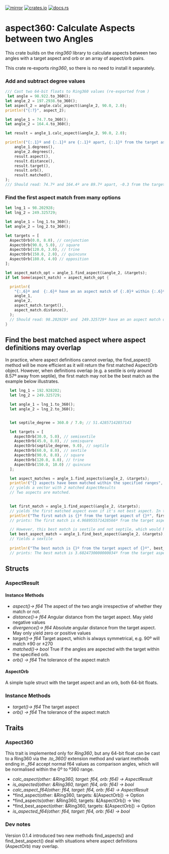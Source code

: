[![mirror](https://img.shields.io/badge/mirror-github-blue)](https://github.com/neilg63/aspect360)
[![crates.io](https://img.shields.io/crates/v/aspect360.svg)](https://crates.io/crates/aspect360)
[![docs.rs](https://docs.rs/aspect360/badge.svg)](https://docs.rs/aspect360)

# aspect360: Calculate Aspects between two Angles

This crate builds on the *ring360* library to calculate aspects between two angles with a target aspect and orb or an array of aspect/orb pairs.

This crate re-exports *ring360*, so there is no need to install it separately.

### Add and subtract degree values
```rust
/// Cast two 64-bit floats to Ring360 values (re-exported from )
 let angle = 98.922.to_360();
let angle_2 = 197.2938.to_360();
let aspect_2 = angle.calc_aspect(&angle_2, 90.0, 2.0);
println!("{:?}", aspect_2);

let angle_1 = 74.7.to_360(); 
let angle_2 = 164.4.to_360();

let result = angle_1.calc_aspect(&angle_2, 90.0, 2.0);

println!("{:.1}º and {:.1}º are {:.1}º apart, {:.1}º from the target aspect of {:.1}º with an orb of {:.1}. Matched: {}",
    angle_1.degrees(),
    angle_2.degrees(),
    result.aspect(),
    result.distance(),
    result.target(),
    result.orb(),
    result.matched(),
);
/// Should read: 74.7º and 164.4º are 89.7º apart, -0.3 from the target aspect of 90.0º with an orb of 2.0. Match: true
```

### Find the first aspect match from many options
```rust
let lng_1 = 98.202928;
let lng_2 = 249.325729;

let angle_1 = lng_1.to_360();
let angle_2 = lng_2.to_360();

let targets = [
  AspectOrb(0.0, 8.0), // conjunction
  AspectOrb(90.0, 5.0), // square
  AspectOrb(120.0, 3.0), // trine
  AspectOrb(150.0, 2.0), // quincunx
  AspectOrb(180.0, 4.0) // opposition
];

let aspect_match_opt = angle_1.find_aspect(&angle_2, &targets);
if let Some(aspect_match) = aspect_match_opt {

  println!(
    "{:.6}º and  {:.6}º have an an aspect match of {:.0}º within {:.6}º",
    angle_1,
    angle_2,
    aspect_match.target(),
    aspect_match.distance(),
  );
  // Should read: 98.202928º and  249.325729º have an an aspect match of 150º within 1.122801º
}
```

## Find the best matched aspect where aspect definitions may overlap
In practice, where aspect definitions cannot overlap, the find_aspect() method will be more efficient as it will return the first matched AspectOrb object.
However, when definitions overlap (e.g. a sextile is only around 8.57º away from septile), the first match may not be the best match as the example below illustrates.
```rust
  let lng_1 = 192.928202;
  let lng_2 = 249.325729;

  let angle_1 = lng_1.to_360();
  let angle_2 = lng_2.to_360();


  let septile_degree = 360.0 / 7.0; // 51.42857142857143

  let targets = [
    AspectOrb(30.0, 5.0), // semisextile
    AspectOrb(45.0, 8.0), // semisquare
    AspectOrb(septile_degree, 9.0), // septile
    AspectOrb(60.0, 8.0), // sextile
    AspectOrb(90.0, 8.0), // square
    AspectOrb(120.0, 8.0), // trine
    AspectOrb(150.0, 10.0) // quincunx
  ];

  let aspect_matches = angle_1.find_aspects(&angle_2, &targets);
  println!("{} aspects have been matched within the specified ranges", aspect_matches.len());
  // yields a vector with 2 matched AspectResults 
  // Two aspects are matched.
  

  let first_match = angle_1.find_aspect(&angle_2, &targets);
  // yields the first matched aspect even if it's not best aspect. In this case a septile with a wide orb of 9.0
  println!("The first match is {}º from the target aspect of {}º", first_match.unwrap().divergence(), first_match.unwrap().target());
  // prints: The first match is 4.968955571428566º from the target aspect of 51.42857142857143º

  // However, this best match is sextile and not septile, which would have been matched first
  let best_aspect_match = angle_1.find_best_aspect(&angle_2, &targets);
  // Yields a sextile
  
  println!("The best match is {}º from the target aspect of {}º", best_aspect_match.unwrap().divergence(), best_aspect_match.unwrap().target());
  // prints: The best match is 3.6024730000000034º from the target aspect of 60º
```

## Structs
### AspectResult

#### Instance Methods

- *aspect()-> f64*  The aspect of the two angle irrespective of whether they match or not.
- *distance()-> f64*  Angular distance from the target aspect. May yield negative values
- *divergence()-> f64*  Absolute angular distance from the target aspect. May only yield zero or positive values
- *target()-> f64*  Target aspect, which is always symmetrical, e.g. 90º will match ±90 or ±270
- *matched()-> bool*  True if the angles are aspected with the target within the specified orb.
- *orb() -> f64* The tolerance of the aspect match

#### AspectOrb

A simple tuple struct with the target aspect and an orb, both 64-bit floats.

### Instance Methods

- *target()-> f64*  The target aspect
- *orb() -> f64* The tolerance of the aspect match

## Traits

### Aspect360

This trait is implemented only for *Ring360*, but any 64-bit float can be cast to a Ring360 via the *.to_360()* extension method and variant methods ending in *_f64* accept normal f64 values as comparison angles, which will be normalised within the 0º to º360 range.

- *calc_aspect(other: &Ring360, target: f64, orb: f64) -> AspectResult*
- *is_aspected(other: &Ring360, target: f64, orb: f64) -> bool* 
- *calc_aspect_f64(other: f64, target: f64, orb: f64) -> AspectResult*
- *find_aspect(other: &Ring360, targets: &[AspectOrb]) -> Option<AspectResult> 
- *find_aspects(other: &Ring360, targets: &[AspectOrb]) -> Vec<AspectResult> 
- *find_best_aspect(other: &Ring360, targets: &[AspectOrb]) -> Option<AspectResult> 
- *is_aspected_f64(other: f64, target: f64, orb: f64) -> bool* 

### Dev notes

Version 0.1.4 introduced two new methods find_aspects() and find_best_aspect() deal with situations where aspect definitions (AspectOrb) may overlap.